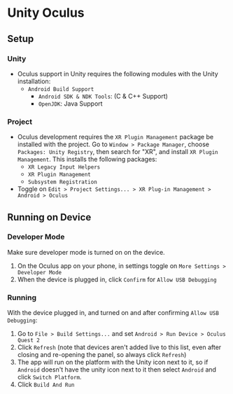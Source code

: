 # Unity Oculus

## Setup

### Unity

- Oculus support in Unity requires the following modules with the Unity installation:
    - `Android Build Support`
        - `Android SDK & NDK Tools`: (C & C++ Support)
        - `OpenJDK`: Java Support

### Project

- Oculus development requires the `XR Plugin Management` package be installed with the project. Go to `Window > Package Manager`, choose `Packages: Unity Registry`, then search for "XR", and install `XR Plugin Management`. This installs the following packages:
    - `XR Legacy Input Helpers`
    - `XR Plugin Management`
    - `Subsystem Registration`
- Toggle on `Edit > Project Settings... > XR Plug-in Management > Android > Oculus`

## Running on Device

### Developer Mode

Make sure developer mode is turned on on the device.

1. On the Oculus app on your phone, in settings toggle on `More Settings > Developer Mode`
2. When the device is plugged in, click `Confirm` for `Allow USB Debugging`

### Running

With the device plugged in, and turned on and after confirming `Allow USB Debugging`:

1. Go to `File > Build Settings...` and set `Android > Run Device > Oculus Quest 2`
2. Click `Refresh` (note that devices aren't added live to this list, even after closing and re-opening the panel, so always click `Refresh`)
3. The app will run on the platform with the Unity icon next to it, so if `Android` doesn't have the unity icon next to it then select `Android` and click `Switch Platform`.
4. Click `Build And Run`
